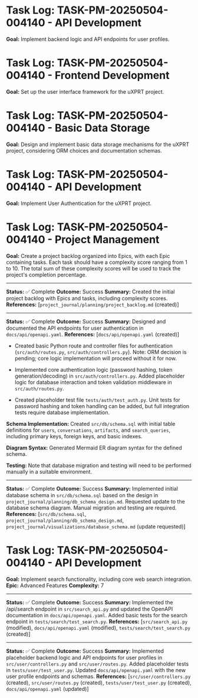 # Task Log: TASK-PM-20250504-004140 - API Development

**Goal:** Implement backend logic and API endpoints for user profiles.

# Task Log: TASK-PM-20250504-004140 - Frontend Development

**Goal:** Set up the user interface framework for the uXPRT project.

# Task Log: TASK-PM-20250504-004140 - Basic Data Storage

**Goal:** Design and implement basic data storage mechanisms for the uXPRT project, considering ORM choices and documentation schemas.

# Task Log: TASK-PM-20250504-004140 - API Development

**Goal:** Implement User Authentication for the uXPRT project.

# Task Log: TASK-PM-20250504-004140 - Project Management

**Goal:** Create a project backlog organized into Epics, with each Epic containing tasks. Each task should have a complexity score ranging from 1 to 10. The total sum of these complexity scores will be used to track the project's completion percentage.

---

**Status:** ✅ Complete
**Outcome:** Success
**Summary:** Created the initial project backlog with Epics and tasks, including complexity scores.
**References:** [`project_journal/planning/project_backlog.md` (created)]

---

**Status:** ✅ Complete
**Outcome:** Success
**Summary:** Designed and documented the API endpoints for user authentication in `docs/api/openapi.yaml`.
**References:** [`docs/api/openapi.yaml` (created)]

- Created basic Python route and controller files for authentication (`src/auth/routes.py`, `src/auth/controllers.py`). Note: ORM decision is pending; core logic implementation will proceed without it for now.

- Implemented core authentication logic (password hashing, token generation/decoding) in `src/auth/controllers.py`. Added placeholder logic for database interaction and token validation middleware in `src/auth/routes.py`.

- Created placeholder test file `tests/auth/test_auth.py`. Unit tests for password hashing and token handling can be added, but full integration tests require database implementation.

**Schema Implementation:** Created `src/db/schema.sql` with initial table definitions for `users`, `conversations`, `artifacts`, and `search_queries`, including primary keys, foreign keys, and basic indexes.

**Diagram Syntax:** Generated Mermaid ER diagram syntax for the defined schema.

**Testing:** Note that database migration and testing will need to be performed manually in a suitable environment.

---

**Status:** ✅ Complete
**Outcome:** Success
**Summary:** Implemented initial database schema in `src/db/schema.sql` based on the design in `project_journal/planning/db_schema_design.md`. Requested update to the database schema diagram. Manual migration and testing are required.
**References:** [`src/db/schema.sql`, `project_journal/planning/db_schema_design.md`, `project_journal/visualizations/database_schema.md` (update requested)]

# Task Log: TASK-PM-20250504-004140 - API Development

**Goal:** Implement search functionality, including core web search integration.
**Epic:** Advanced Features
**Complexity:** 7

---

**Status:** ✅ Complete
**Outcome:** Success
**Summary:** Implemented the /api/search endpoint in `src/search_api.py` and updated the OpenAPI documentation in `docs/api/openapi.yaml`. Added basic tests for the search endpoint in `tests/search/test_search.py`.
**References:** [`src/search_api.py` (modified), `docs/api/openapi.yaml` (modified), `tests/search/test_search.py` (created)]

---

**Status:** ✅ Complete
**Outcome:** Success
**Summary:** Implemented placeholder backend logic and API endpoints for user profiles in `src/user/controllers.py` and `src/user/routes.py`. Added placeholder tests in `tests/user/test_user.py`. Updated `docs/api/openapi.yaml` with the new user profile endpoints and schemas.
**References:** [`src/user/controllers.py` (created), `src/user/routes.py` (created), `tests/user/test_user.py` (created), `docs/api/openapi.yaml` (updated)]
